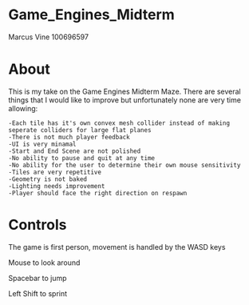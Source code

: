 # Game_Engines_Midterm
Marcus Vine
100696597

# About

This is my take on the Game Engines Midterm Maze. There are several things that I would like to improve but unfortunately none are very time allowing:

    -Each tile has it's own convex mesh collider instead of making seperate colliders for large flat planes
    -There is not much player feedback
    -UI is very minamal
    -Start and End Scene are not polished
    -No ability to pause and quit at any time
    -No ability for the user to determine their own mouse sensitivity
    -Tiles are very repetitive
    -Geometry is not baked
    -Lighting needs improvement
    -Player should face the right direction on respawn

# Controls

The game is first person, movement is handled by the WASD keys

Mouse to look around

Spacebar to jump

Left Shift to sprint